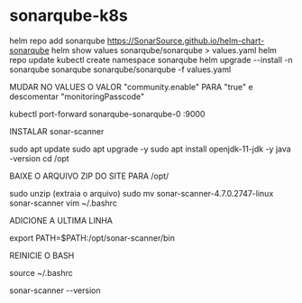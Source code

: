 # sonarqube-k8s

helm repo add sonarqube https://SonarSource.github.io/helm-chart-sonarqube
helm show values sonarqube/sonarqube  > values.yaml
helm repo update
kubectl create namespace sonarqube
helm upgrade --install -n sonarqube sonarqube sonarqube/sonarqube -f values.yaml

MUDAR NO VALUES O VALOR "community.enable" PARA "true" e descomentar "monitoringPasscode"

kubectl port-forward sonarqube-sonarqube-0 :9000 

INSTALAR sonar-scanner

sudo apt update
sudo apt upgrade -y
sudo apt install openjdk-11-jdk -y
java -version
cd /opt

BAIXE O ARQUIVO ZIP DO SITE PARA /opt/

sudo unzip (extraia o arquivo)
sudo mv sonar-scanner-4.7.0.2747-linux sonar-scanner
vim  ~/.bashrc

ADICIONE A ULTIMA LINHA

export PATH=$PATH:/opt/sonar-scanner/bin

REINICIE O BASH

source ~/.bashrc

sonar-scanner --version

